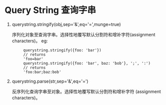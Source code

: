 # Query String 查询字串
1. querystring.stringify(obj,sep='&',eq='=',munge=true)
    
    序列化对象至查询字串。选择性地覆写默认分割符和增补字符(assignment characters)。
       eg:
       
            querystring.stringify({foo: 'bar'})
            // returns
            'foo=bar'
            querystring.stringify({foo: 'bar', baz: 'bob'}, ';', ':')
            // returns
            'foo:bar;baz:bob'

2. querystring.parse(str,sep='&',eq='=')
    
   反序列化查询字串至对象。选择性地覆写默认分割符和增补字符 (assignment characters)。
    


















































































